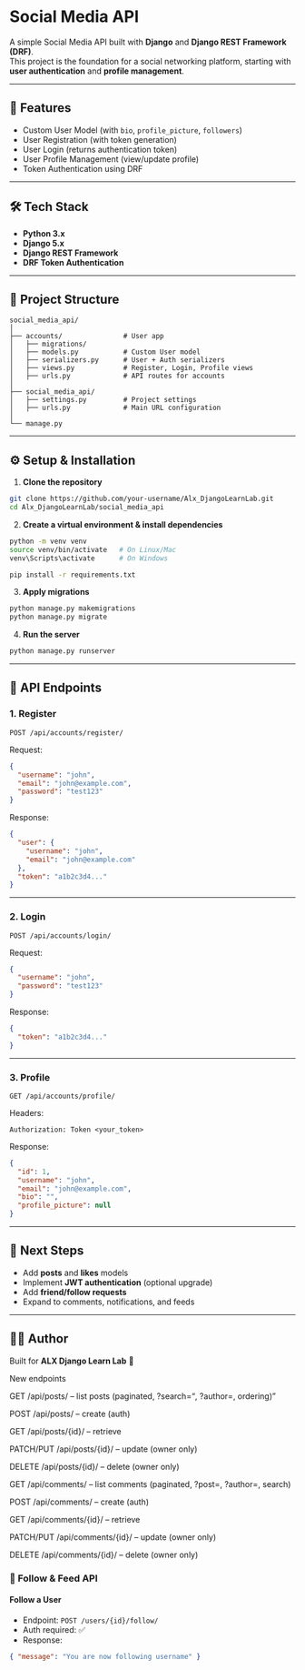 # Social Media API  

A simple Social Media API built with **Django** and **Django REST Framework (DRF)**.  
This project is the foundation for a social networking platform, starting with **user authentication** and **profile management**.  

---

## 🚀 Features  

- Custom User Model (with `bio`, `profile_picture`, `followers`)  
- User Registration (with token generation)  
- User Login (returns authentication token)  
- User Profile Management (view/update profile)  
- Token Authentication using DRF  

---

## 🛠️ Tech Stack  

- **Python 3.x**  
- **Django 5.x**  
- **Django REST Framework**  
- **DRF Token Authentication**  

---

## 📂 Project Structure  

```
social_media_api/
│
├── accounts/               # User app
│   ├── migrations/         
│   ├── models.py           # Custom User model
│   ├── serializers.py      # User + Auth serializers
│   ├── views.py            # Register, Login, Profile views
│   ├── urls.py             # API routes for accounts
│
├── social_media_api/
│   ├── settings.py         # Project settings
│   ├── urls.py             # Main URL configuration
│
└── manage.py
```

---

## ⚙️ Setup & Installation  

1. **Clone the repository**  

```bash
git clone https://github.com/your-username/Alx_DjangoLearnLab.git
cd Alx_DjangoLearnLab/social_media_api
```

2. **Create a virtual environment & install dependencies**  

```bash
python -m venv venv
source venv/bin/activate   # On Linux/Mac
venv\Scripts\activate      # On Windows

pip install -r requirements.txt
```

3. **Apply migrations**  

```bash
python manage.py makemigrations
python manage.py migrate
```

4. **Run the server**  

```bash
python manage.py runserver
```

---

## 🔑 API Endpoints  

### 1. Register  
`POST /api/accounts/register/`  

Request:  
```json
{
  "username": "john",
  "email": "john@example.com",
  "password": "test123"
}
```

Response:  
```json
{
  "user": {
    "username": "john",
    "email": "john@example.com"
  },
  "token": "a1b2c3d4..."
}
```

---

### 2. Login  
`POST /api/accounts/login/`  

Request:  
```json
{
  "username": "john",
  "password": "test123"
}
```

Response:  
```json
{
  "token": "a1b2c3d4..."
}
```

---

### 3. Profile  
`GET /api/accounts/profile/`  

Headers:  
```
Authorization: Token <your_token>
```

Response:  
```json
{
  "id": 1,
  "username": "john",
  "email": "john@example.com",
  "bio": "",
  "profile_picture": null
}
```

---

## 📌 Next Steps  

- Add **posts** and **likes** models  
- Implement **JWT authentication** (optional upgrade)  
- Add **friend/follow requests**  
- Expand to comments, notifications, and feeds  

---

## 👨‍💻 Author  

Built for **ALX Django Learn Lab** 🚀  


New endpoints

GET /api/posts/ – list posts (paginated, ?search=<q>, ?author=<id>, ordering)

POST /api/posts/ – create (auth)

GET /api/posts/{id}/ – retrieve

PATCH/PUT /api/posts/{id}/ – update (owner only)

DELETE /api/posts/{id}/ – delete (owner only)

GET /api/comments/ – list comments (paginated, ?post=<id>, ?author=<id>, search)

POST /api/comments/ – create (auth)

GET /api/comments/{id}/ – retrieve

PATCH/PUT /api/comments/{id}/ – update (owner only)

DELETE /api/comments/{id}/ – delete (owner only)

### 🔗 Follow & Feed API

#### Follow a User
- Endpoint: `POST /users/{id}/follow/`
- Auth required: ✅
- Response:
```json
{ "message": "You are now following username" }
